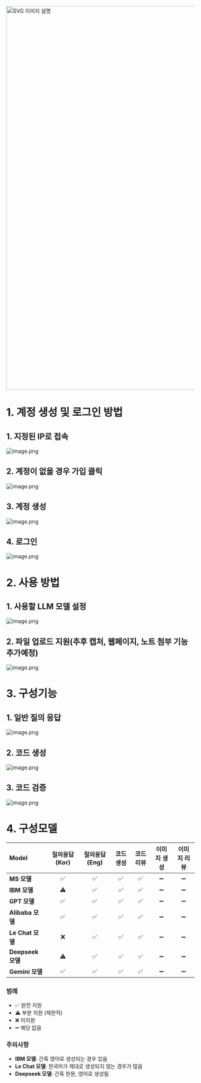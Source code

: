 <img src="images/Mobase_LLM_Service.png" alt="SVG 이미지 설명" width="1536" height="1024">


# 1.  계정 생성 및 로그인 방법

## 1. 지정된 IP로 접속

![image.png](images/image.png)

## 2. 계정이 없을 경우 가입 클릭

![image.png](images/image%201.png)

## 3. 계정 생성

![image.png](images/image%202.png)

## 4. 로그인

![image.png](images/image%203.png)

# 2.  사용 방법

## 1. 사용할 LLM 모델 설정

![image.png](images/0b7906c6-7143-44f6-91b3-03a3a389a4f0.png)

## 2. 파일 업로드 지원(추후 캡처, 웹페이지, 노트 첨부 기능 추가예정)

![image.png](images/image%204.png)

# 3. 구성기능

## 1. 일반 질의 응답
    
![image.png](images/image%205.png)
    

## 2. 코드 생성
    
![image.png](images/image%206.png)
    

## 3. 코드 검증
    
![image.png](images/image%207.png)
    

# 4.  구성모델

| Model | 질의응답 (Kor) | 질의응답 (Eng) | 코드 생성 | 코드 리뷰 | 이미지 생성 | 이미지 리뷰 |
|:---|:---:|:---:|:---:|:---:|:---:|:---:|
| **MS 모델** | ✅ | ✅ | ✅ | ✅ | ➖ | ➖ |
| **IBM 모델** | ⚠️ | ✅ | ✅ | ✅ | ➖ | ➖ |
| **GPT 모델** | ✅ | ✅ | ✅ | ✅ | ➖ | ➖ |
| **Alibaba 모델** | ✅ | ✅ | ✅ | ✅ | ➖ | ➖ |
| **Le Chat 모델** | ❌ | ✅ | ✅ | ✅ | ➖ | ➖ |
| **Deepseek 모델** | ⚠️ | ✅ | ✅ | ✅ | ➖ | ➖ |
| **Gemini 모델** | ✅ | ✅ | ✅ | ✅ | ➖ | ➖ |

### 범례
- ✅ 완전 지원
- ⚠️ 부분 지원 (제한적)
- ❌ 미지원
- ➖ 해당 없음

### 주의사항
- **IBM 모델**: 간혹 영어로 생성되는 경우 있음
- **Le Chat 모델**: 한국어가 제대로 생성되지 않는 경우가 많음
- **Deepseek 모델**: 간혹 한문, 영어로 생성됨